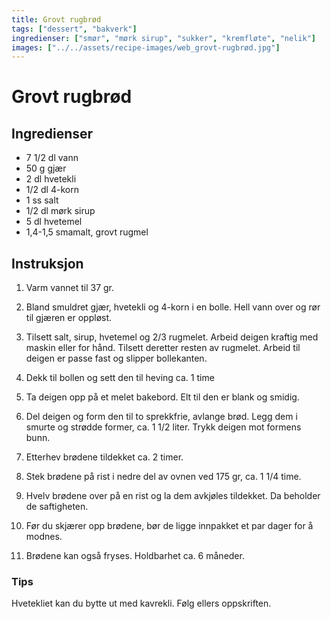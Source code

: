 ```yaml
---
title: Grovt rugbrød
tags: ["dessert", "bakverk"]
ingredienser: ["smør", "mørk sirup", "sukker", "kremfløte", "nelik"]
images: ["../../assets/recipe-images/web_grovt-rugbrød.jpg"]
---
```


# Grovt rugbrød

## Ingredienser

- 7 1/2 dl vann
- 50 g gjær
- 2 dl hvetekli
- 1/2 dl 4-korn
- 1 ss salt
- 1/2 dl mørk sirup
- 5 dl hvetemel
- 1,4-1,5 smamalt, grovt rugmel

## Instruksjon

1. Varm vannet til 37 gr.

2. Bland smuldret gjær, hvetekli og 4-korn i en bolle. Hell vann over og rør til gjæren er oppløst.

3. Tilsett salt, sirup, hvetemel og 2/3 rugmelet. Arbeid deigen kraftig med maskin eller for hånd. Tilsett deretter resten av rugmelet. Arbeid til deigen er passe fast og slipper bollekanten.

4. Dekk til bollen og sett den til heving ca. 1 time

5. Ta deigen opp på et melet bakebord. Elt til den er blank og smidig.

6. Del deigen og form den til to sprekkfrie, avlange brød. Legg dem i smurte og strødde former, ca. 1 1/2 liter. Trykk deigen mot formens bunn.

7. Etterhev brødene tildekket ca. 2 timer.

8. Stek brødene på rist i nedre del av ovnen ved 175 gr, ca. 1 1/4 time.

9. Hvelv brødene over på en rist og la dem avkjøles tildekket. Da beholder de saftigheten.

10. Før du skjærer opp brødene, bør de ligge innpakket et par dager for å modnes.

11. Brødene kan også fryses. Holdbarhet ca. 6 måneder.

### Tips

Hvetekliet kan du bytte ut med kavrekli. Følg ellers oppskriften.
